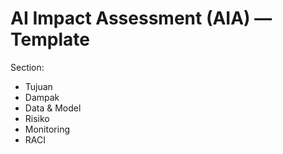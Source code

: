 # AI Impact Assessment (AIA) — Template

Section:
- Tujuan
- Dampak
- Data & Model
- Risiko
- Monitoring
- RACI
